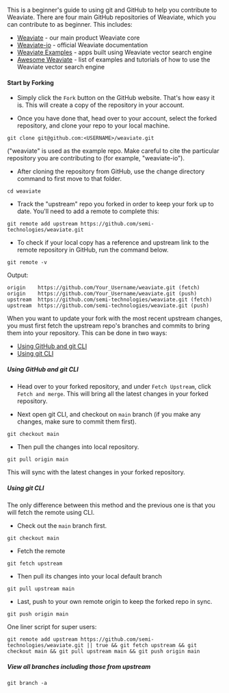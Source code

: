 This is a beginner's guide to using git and GitHub to help you contribute to Weaviate. There are four main GitHub repositories of Weaviate, which you can contribute to as beginner. This includes:

* [Weaviate](https://github.com/semi-technologies/weaviate) - our main product Weaviate core
* [Weaviate-io](https://github.com/semi-technologies/weaviate-io) - official Weaviate documentation
* [Weaviate Examples](https://github.com/semi-technologies/weaviate-examples) - apps built using Weaviate vector search engine
* [Awesome Weaviate](https://github.com/semi-technologies/awesome-weaviate) - list of examples and tutorials of how to use the Weaviate vector search engine 

#### Start by Forking

* Simply click the `Fork` button on the GitHub website. That's how easy it is. This will create a copy of the repository in your account.

<!--![fork repo](../assets/fork.png)-->

* Once you have done that, head over to your account, select the forked repository, and clone your repo to your local machine.

<!--![clone repo](../assets/clone.png)-->

```
git clone git@github.com:<USERNAME>/weaviate.git
```

("weaviate" is used as the example repo. Make careful to cite the particular repository you are contributing to (for example, "weaviate-io").

* After cloning the repository from GitHub, use the change directory command to first move to that folder.

```
cd weaviate
```

* Track the "upstream" repo you forked in order to keep your fork up to date. You'll need to add a remote to complete this:

```
git remote add upstream https://github.com/semi-technologies/weaviate.git
```
* To check if your local copy has a reference and upstream link to the remote repository in GitHub, run the command below.

```
git remote -v
```

Output:

```
origin    https://github.com/Your_Username/weaviate.git (fetch)
origin    https://github.com/Your_Username/weaviate.git (push)
upstream  https://github.com/semi-technologies/weaviate.git (fetch)
upstream  https://github.com/semi-technologies/weaviate.git (push)
```

When you want to update your fork with the most recent upstream changes, you must first fetch the upstream repo's branches and commits to bring them into your repository. This can be done in two ways:

* [Using GitHub and git CLI](#using-github-and-git-cli)
* [Using git CLI]()

##### Using GitHub and git CLI

* Head over to your forked repository, and under `Fetch Upstream`, click `Fetch and merge`. This will bring all the latest changes in your forked repository.

* Next open git CLI, and checkout on `main` branch (if you make any changes, make sure to commit them first).

```
git checkout main
```

* Then pull the changes into local repository.

```
git pull origin main
```

This will sync with the latest changes in your forked repository.

##### Using git CLI

The only difference between this method and the previous one is that you will fetch the remote using CLI. 

* Check out the `main` branch first.

```
git checkout main
```

* Fetch the remote 

```
git fetch upstream
```

* Then pull its changes into your local default branch

```
git pull upstream main
```

* Last, push to your own remote origin to keep the forked repo in sync.

```
git push origin main
```

One liner script for super users:

```
git remote add upstream https://github.com/semi-technologies/weaviate.git || true && git fetch upstream && git checkout main && git pull upstream main && git push origin main
```

##### View all branches including those from upstream

```
git branch -a
```
